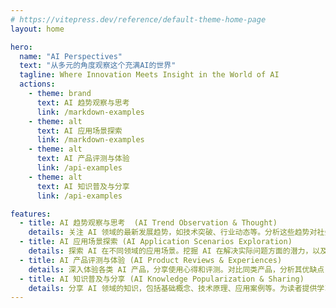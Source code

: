 ```yaml
---
# https://vitepress.dev/reference/default-theme-home-page
layout: home

hero:
  name: "AI Perspectives"
  text: "从多元的角度观察这个充满AI的世界"
  tagline: Where Innovation Meets Insight in the World of AI
  actions:
    - theme: brand
      text: AI 趋势观察与思考
      link: /markdown-examples
    - theme: alt
      text: AI 应用场景探索
      link: /markdown-examples
    - theme: alt
      text: AI 产品评测与体验
      link: /api-examples
    - theme: alt
      text: AI 知识普及与分享
      link: /api-examples

features:
  - title: AI 趋势观察与思考  (AI Trend Observation & Thought)
    details: 关注 AI 领域的最新发展趋势，如技术突破、行业动态等。分析这些趋势对社会、经济和个人生活可能产生的影响。分享自己对 AI 未来发展的思考和预测。
  - title: AI 应用场景探索 (AI Application Scenarios Exploration)
    details: 探索 AI 在不同领域的应用场景。挖掘 AI 在解决实际问题方面的潜力，以及可能面临的挑战。构思 AI 在未来生活中的应用，展望 AI 带来的美好前景。
  - title: AI 产品评测与体验 (AI Product Reviews & Experiences)
    details: 深入体验各类 AI 产品，分享使用心得和评测。对比同类产品，分析其优缺点，为读者提供购买建议。探讨 AI 产品在实际应用中的表现，以及潜在的改进空间。
  - title: AI 知识普及与分享 (AI Knowledge Popularization & Sharing)
    details: 分享 AI 领域的知识，包括基础概念、技术原理、应用案例等。为读者提供学习资源和工具，帮助他们更好地理解和应用 AI。
---
```


